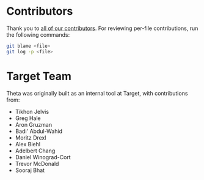 # Contributors
Thank you to [all of our contributors](https://github.com/target/theta-idl/graphs/contributors). For reviewing per-file contributions, run the following commands:
```sh
git blame <file>
git log -p <file>
```

# Target Team

Theta was originally built as an internal tool at Target, with contributions from:

- Tikhon Jelvis
- Greg Hale
- Aron Gruzman
- Badi' Abdul-Wahid
- Moritz Drexl
- Alex Biehl
- Adelbert Chang
- Daniel Winograd-Cort
- Trevor McDonald
- Sooraj Bhat
